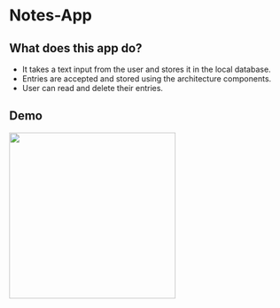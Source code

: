# Notes-App

## What does this app do?
<ul>
  <li>It takes a text input from the user and stores it in the local database.</li>
  <li>Entries are accepted and stored using the architecture components.</li>
  <li>User can read and delete their entries.</li>
</ul>

## Demo

<img src="media/demo.gif" width="300">
